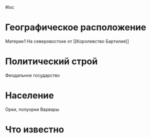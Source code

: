 #loc
# Географическое расположение
Материк1
На северовостоке от [[Королевство Бартилия]]
# Политический строй
Феодальное государство
# Население
Орки, полуорки
Варвары
# Что известно


